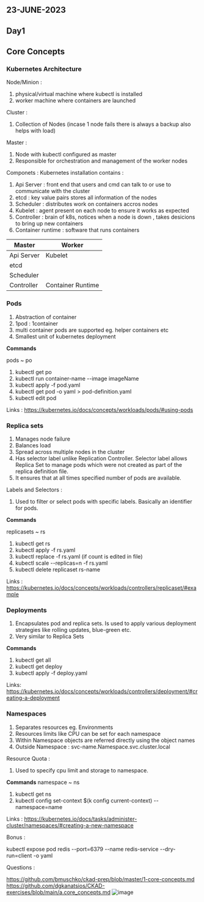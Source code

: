 ## 23-JUNE-2023

## Day1

## Core Concepts

### Kubernetes Architecture
Node/Minion : 
 1. physical/virtual machine where kubectl is installed
 2. worker machine where containers are launched

Cluster :
 1. Collection of Nodes (incase 1 node fails there is always a backup also helps with load)
 
Master :
 1. Node with kubectl configured as master
 2. Responsible for orchestration and management of the worker nodes

Componets :
Kubernetes installation contains :
 1. Api Server : front end that users and cmd can talk to or use to communicate with the cluster
 2. etcd : key value pairs stores all information of the nodes
 3. Scheduler : distributes work on containers accros  nodes
 4. Kubelet : agent present on each node to ensure it works as expected
 5. Controller : brain of k8s, notices when a node is down , takes desicions to bring up new containers
 6. Container runtime : software that runs containers

 																							   
| **Master**  | **Worker** |
|--|--|
| Api Server | Kubelet |
| etcd |  |
| Scheduler |  |
| Controller | Container Runtime |



### Pods
1. Abstraction of container
2. 1pod  : 1container
3. multi container pods are supported eg. helper containers etc
4. Smallest unit of kubernetes deployment

**Commands**

pods ~ po
1. kubectl get po
2. kubectl run container-name --image imageName
3. kubectl apply -f pod.yaml
4. kubectl get pod <pod-name> -o yaml > pod-definition.yaml
5. kubectl edit pod <pod-name>

Links :
https://kubernetes.io/docs/concepts/workloads/pods/#using-pods


### Replica sets
 1. Manages node failure
 2. Balances load
 3. Spread across multiple nodes in the cluster
 4. Has selector label unlike Replication Controller. Selector label allows Replica Set to manage pods which were not created as part of the replica definition file. 
 5. It ensures that at all times specified number of pods are available.

Labels and Selectors :
 1. Used to filter or select pods with specific labels. Basically an identifier for pods.

**Commands**

replicasets ~ rs
 1. kubectl get rs
 2. kubectl apply -f rs.yaml
 3. kubectl  replace -f rs.yaml (if count is edited in file)
 4. kubectl  scale --replicas=n -f rs.yaml
 5. kubectl  delete replicaset rs-name

Links :
https://kubernetes.io/docs/concepts/workloads/controllers/replicaset/#example



### Deployments
 1. Encapsulates pod and replica sets. Is used to apply various deployment strategies like rolling updates,  blue-green etc.
 2. Very similar to Replica Sets
 
 **Commands**
  1.  kubectl get all
  2. kubectl get deploy
  3. kubectl apply -f deploy.yaml

Links:
https://kubernetes.io/docs/concepts/workloads/controllers/deployment/#creating-a-deployment


### Namespaces
 1. Separates resources eg. Environments
 2. Resources limits like CPU can be set for each namespace
 3. Within Namespace objects are referred directly using the object names
 4. Outside Namespace : svc-name.Namespace.svc.cluster.local

Resource Quota :
 1. Used to specify cpu limit and storage to namespace.

**Commands**
namespace ~ ns
 1. kubectl get ns
 2. kubectl config set-context $(k config current-context) --namespace=name


Links :
https://kubernetes.io/docs/tasks/administer-cluster/namespaces/#creating-a-new-namespace


Bonus :

kubectl expose pod redis --port=6379 --name redis-service --dry-run=client -o yaml

Questions :

https://github.com/bmuschko/ckad-prep/blob/master/1-core-concepts.md
https://github.com/dgkanatsios/CKAD-exercises/blob/main/a.core_concepts.md
![image](https://github.com/heloise-viegas/CKAD-PREP-2023-JUNE/assets/37453877/c6c1dd62-8c64-4ef2-8b84-b4704c28d984)

